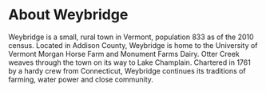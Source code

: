 # About Weybridge

Weybridge is a small, rural town in Vermont, population 833 as of the 2010 census.  Located in Addison County, Weybridge is home to the University of Vermont Morgan Horse Farm and Monument Farms Dairy.  Otter Creek weaves through the town on its way to Lake Champlain.   Chartered in 1761 by a hardy crew from Connecticut, Weybridge continues its traditions of farming, water power and close community.